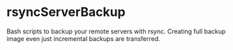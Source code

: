 # rsyncServerBackup
Bash scripts to backup your remote servers with rsync. Creating full backup image even just incremental backups are transferred.
